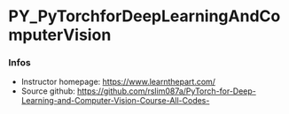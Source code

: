 # PY_PyTorchforDeepLearningAndComputerVision

### Infos
- Instructor homepage: https://www.learnthepart.com/
- Source github: https://github.com/rslim087a/PyTorch-for-Deep-Learning-and-Computer-Vision-Course-All-Codes-

